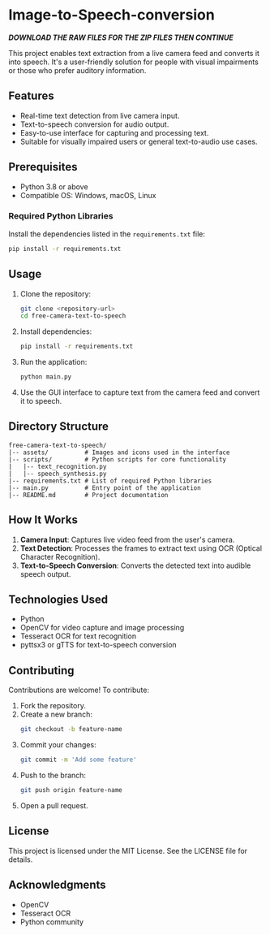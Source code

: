 # Image-to-Speech-conversion

***DOWNLOAD THE RAW FILES FOR THE ZIP FILES THEN CONTINUE***


This project enables text extraction from a live camera feed and converts it into speech. It's a user-friendly solution for people with visual impairments or those who prefer auditory information.

## Features

- Real-time text detection from live camera input.
- Text-to-speech conversion for audio output.
- Easy-to-use interface for capturing and processing text.
- Suitable for visually impaired users or general text-to-audio use cases.

## Prerequisites

- Python 3.8 or above
- Compatible OS: Windows, macOS, Linux

### Required Python Libraries

Install the dependencies listed in the `requirements.txt` file:

```bash
pip install -r requirements.txt
```

## Usage

1. Clone the repository:
   ```bash
   git clone <repository-url>
   cd free-camera-text-to-speech
   ```

2. Install dependencies:
   ```bash
   pip install -r requirements.txt
   ```

3. Run the application:
   ```bash
   python main.py
   ```

4. Use the GUI interface to capture text from the camera feed and convert it to speech.

## Directory Structure

```
free-camera-text-to-speech/
|-- assets/          # Images and icons used in the interface
|-- scripts/         # Python scripts for core functionality
|   |-- text_recognition.py
|   |-- speech_synthesis.py
|-- requirements.txt # List of required Python libraries
|-- main.py          # Entry point of the application
|-- README.md        # Project documentation
```

## How It Works

1. **Camera Input**: Captures live video feed from the user's camera.
2. **Text Detection**: Processes the frames to extract text using OCR (Optical Character Recognition).
3. **Text-to-Speech Conversion**: Converts the detected text into audible speech output.

## Technologies Used

- Python
- OpenCV for video capture and image processing
- Tesseract OCR for text recognition
- pyttsx3 or gTTS for text-to-speech conversion

## Contributing

Contributions are welcome! To contribute:

1. Fork the repository.
2. Create a new branch:
   ```bash
   git checkout -b feature-name
   ```
3. Commit your changes:
   ```bash
   git commit -m 'Add some feature'
   ```
4. Push to the branch:
   ```bash
   git push origin feature-name
   ```
5. Open a pull request.

## License

This project is licensed under the MIT License. See the LICENSE file for details.

## Acknowledgments

- OpenCV
- Tesseract OCR
- Python community
